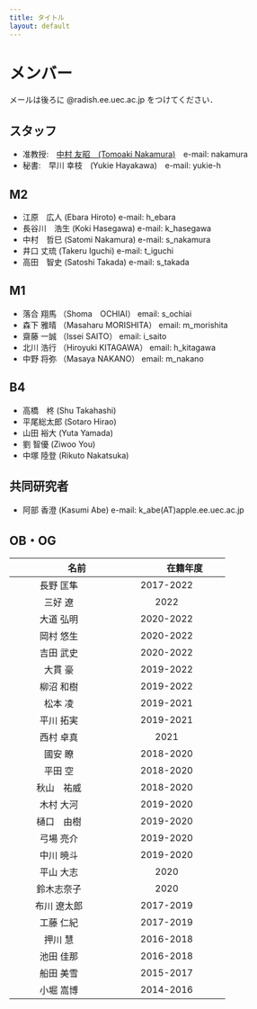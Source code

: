 ```yaml
---
title: タイトル
layout: default
---
```


# メンバー
メールは後ろに @radish.ee.uec.ac.jp をつけてください．

## スタッフ
- 准教授:　[中村 友昭　(Tomoaki Nakamura)](nakamura.md)　e-mail: nakamura
- 秘書:　早川 幸枝　(Yukie Hayakawa)　e-mail: yukie-h

## M2
- 江原　広人 (Ebara Hiroto) e-mail: h_ebara
- 長谷川　浩生 (Koki Hasegawa) e-mail: k_hasegawa
- 中村　哲巳 (Satomi Nakamura) e-mail: s_nakamura
- 井口 丈琉 (Takeru Iguchi) e-mail: t_iguchi
- 高田　智史 (Satoshi Takada) e-mail: s_takada

## M1
- 落合 翔馬 （Shoma　OCHIAI） email: s_ochiai
- 森下 雅晴 （Masaharu MORISHITA） email: m_morishita
- 齋藤 一誠 （Issei SAITO） email: i_saito
- 北川 浩行 （Hiroyuki KITAGAWA） email: h_kitagawa
- 中野 将弥 （Masaya NAKANO） email: m_nakano

## B4
- 高橋　柊 (Shu Takahashi)
- 平尾総太郎 (Sotaro Hirao)
- 山田 裕大 (Yuta Yamada)
- 劉 智優 (Ziwoo You)
- 中塚 陸登 (Rikuto Nakatsuka)


## 共同研究者
- 阿部 香澄 (Kasumi Abe) e-mail: k_abe(AT)apple.ee.uec.ac.jp

## OB・OG

|　　　　名前　　　　|　　　　在籍年度　　　　|
|:------:|:-------:|
|長野 匡隼|2017-2022|
|三好 遼|2022|
|大道 弘明|2020-2022|
|岡村 悠生|2020-2022|
|吉田 武史|2020-2022|
|大貫 豪|2019-2022|
|柳沼 和樹|2019-2022|
|松本 凌|2019-2021|
|平川 拓実|2019-2021|
|西村 卓真|2021|
|國安 瞭|2018-2020|
|平田 空|2018-2020|
|秋山　祐威|2018-2020|
|木村 大河|2019-2020|
|樋口　由樹|2019-2020|
|弓場 亮介|2019-2020|
|中川 暁斗|2019-2020|
|平山 大志|2020|
|鈴木志奈子|2020|
|布川 遼太郎|2017-2019|
|工藤 仁紀|2017-2019|
|押川 慧|2016-2018|
|池田 佳那|2016-2018|
|船田 美雪|2015-2017|
|小堀 嵩博|2014-2016|

